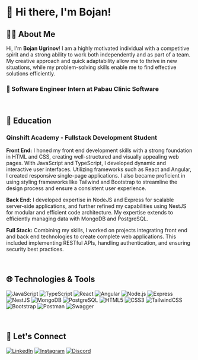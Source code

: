 # 👋 Hi there, I'm Bojan!

## 👨‍💻 About Me

Hi, I'm **Bojan Ugrinov**! I am a highly motivated individual with a competitive spirit and a strong ability to work both independently and as part of a team. My creative approach and quick adaptability allow me to thrive in new situations, while my problem-solving skills enable me to find effective solutions efficiently.

### 💼 Software Engineer Intern at Pabau Clinic Software <br>

<br>

## 📖 Education

### Qinshift Academy - Fullstack Development Student

**Front End:**
I honed my front end development skills with a strong foundation in HTML and CSS, creating well-structured and visually appealing web pages. With JavaScript and TypeScript, I developed dynamic and interactive user interfaces. Utilizing frameworks such as React and Angular, I created responsive single-page applications. I also became proficient in using styling frameworks like Tailwind and Bootstrap to streamline the design process and ensure a consistent user experience.

**Back End:**
I developed expertise in NodeJS and Express for scalable server-side applications, and further refined my capabilities using NestJS for modular and efficient code architecture. My expertise extends to efficiently managing data with MongoDB and PostgreSQL.

**Full Stack:**
Combining my skills, I worked on projects integrating front end and back end technologies to create complete web applications. This included implementing RESTful APIs, handling authentication, and ensuring security best practices.

<br>

## 🌐 Technologies & Tools

![JavaScript](https://img.shields.io/badge/JavaScript-F7DF1E?logo=javascript&logoColor=black)
![TypeScript](https://img.shields.io/badge/TypeScript-3178C6?logo=typescript&logoColor=white)
![React](https://img.shields.io/badge/React-61DAFB?logo=react&logoColor=black)
![Angular](https://img.shields.io/badge/Angular-DD0031?logo=angular&logoColor=white)
![Node.js](https://img.shields.io/badge/Node.js-339933?logo=node.js&logoColor=white)
![Express](https://img.shields.io/badge/Express-000000?logo=express&logoColor=white)
![NestJS](https://img.shields.io/badge/NestJS-E0234E?logo=nestjs&logoColor=white)
![MongoDB](https://img.shields.io/badge/MongoDB-47A248?logo=mongodb&logoColor=white)
![PostgreSQL](https://img.shields.io/badge/PostgreSQL-4169E1?logo=postgresql&logoColor=white)
![HTML5](https://img.shields.io/badge/HTML5-E34F26?logo=html5&logoColor=white)
![CSS3](https://img.shields.io/badge/CSS3-1572B6?logo=css3&logoColor=white)
![TailwindCSS](https://img.shields.io/badge/TailwindCSS-38B2AC?logo=tailwind-css&logoColor=white)
![Bootstrap](https://img.shields.io/badge/Bootstrap-7952B3?logo=bootstrap&logoColor=white)
![Postman](https://img.shields.io/badge/Postman-FF6C37?logo=postman&logoColor=white)
![Swagger](https://img.shields.io/badge/Swagger-85EA2D?logo=swagger&logoColor=white)

<br>

## 🔗 Let's Connect

[![LinkedIn](https://img.shields.io/badge/LinkedIn-%230077B5.svg?logo=linkedin&logoColor=white)](https://www.linkedin.com/in/bojanugrinov/)
[![Instagram](https://img.shields.io/badge/Instagram-E4405F?logo=instagram&logoColor=white)](https://instagram.com/bojanugrinov)
[![Discord](https://img.shields.io/badge/Discord-7289DA?logo=discord&logoColor=white)](https://discordapp.com/users/bokica)
